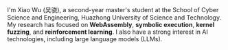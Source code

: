 I'm Xiao Wu (吴骁), a second-year master's student at the School of Cyber Science and Engineering, Huazhong University of Science and Technology. My research has focused on **WebAssembly**, **symbolic execution**, **kernel fuzzing**, and **reinforcement learning**. I also have a strong interest in AI technologies, including large language models (LLMs).
